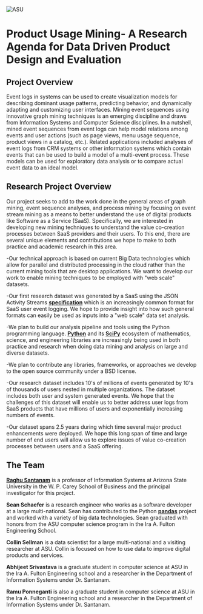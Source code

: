![ASU](https://commguide.asu.edu/files/preview/ASUWPC_RGB.png)

# Product Usage Mining- A Research Agenda for Data Driven Product Design and Evaluation


## Project Overview

Event logs in systems can be used to create visualization models for describing dominant usage patterns, predicting behavior, and dynamically adapting and customizing user interfaces. Mining event sequences using innovative graph mining techniques is an emerging discipline and draws from Information Systems and Computer Science disciplines. In a nutshell, mined event sequences from event logs can help model relations among events and user actions (such as page views, menu usage sequence, product views in a catalog, etc.). Related applications included analyses of event logs from CRM systems or other information systems which contain events that can be used to build a model of a multi-event process. These models can be used for exploratory data analysis or to compare actual event data to an ideal model.

## Research Project Overview

Our project seeks to add to the work done in the general areas of graph mining, event sequence analyses, and process mining by focusing on event stream mining as a means to better understand the use of digital products like Software as a Service (SaaS). Specifically, we are interested in developing new mining techniques to understand the value co-creation processes between SaaS providers and their users. To this end, there are several unique elements and contributions we hope to make to both practice and academic research in this area. 


  -Our technical approach is based on current Big Data technologies which
  allow for parallel and distributed processing in the cloud rather than
  the current mining tools that are desktop applications. We want to develop
  our work to enable mining techniques to be employed with 
  "web scale" datasets.

  -Our first research dataset was generated by a SaaS using the JSON Activity
  Streams [**specification**][streams] which is an increasingly common format for
  SaaS user event logging. We hope to provide insight into how such general
  formats can easily be used as inputs into a "web scale" data set analysis.

  -We plan to build our analysis pipeline and tools using the Python programming
  language. [**Python**][python] and its [**SciPy**][scipy] ecosystem of mathematics,
  science, and engineering libraries are increasingly being used in both
  practice and research when doing data mining and analysis on large and diverse 
  datasets.

  -We plan to contribute any libraries, frameworks, or approaches we develop
  to the open source community under a BSD license. 

  -Our research dataset includes 10's of millions of events generated by
  10's of thousands of users nested in multiple organizations. The dataset 
  includes both user and system generated events. We hope that the challenges 
  of this dataset will enable us to better address user logs from SaaS products 
  that have millions of users and exponentially increasing numbers of events.

  -Our dataset spans 2.5 years during which time several major product enhancements 
  were deployed. We hope this long span of time and large number of end users will 
  allow us to explore issues of value co-creation processes between users and a SaaS 
  offering.


[process-mining]: http://www.processmining.org/
[book]: http://www.processmining.org/book/start
[streams]: http://www.w3.org/TR/2015/WD-activitystreams-core-20150129/
[python]: https://www.python.org/
[scipy]: http://www.scipy.org/
[raghu]: http://my.wpcarey.asu.edu/directory/people/profile.cfm?person=1039602
[pandas]: https://github.com/pydata/pandas/


## The Team

[**Raghu Santanam**][raghu] is a professor of Information Systems at Arizona State University in the
W. P. Carey School of Business and the principal investigator for this 
project.

**Sean Schaefer** is a research engineer who works as a software developer
at a large multi-national. Sean has contributed to the Python [**pandas**][pandas]
project and worked with a variety of big data technologies. Sean graduated with honors 
from the ASU computer science program in the Ira A. Fulton Engineering School. 

**Collin Sellman** is a data scientist for a large multi-national and a visiting
researcher at ASU. Collin is focused on how to use data to improve digital products 
and services.

**Abhijeet Srivastava** is a graduate student in computer science at ASU in the 
Ira A. Fulton Engineering school and a researcher in the Department of Information 
Systems under Dr. Santanam.

**Ramu Ponneganti** is also a graduate student in computer science at ASU in the 
Ira A. Fulton Engineering school and a researcher in the Department of Information 
Systems under Dr. Santanam.

